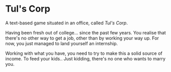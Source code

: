 # Tul's Corp
A text-based game situated in an office, called _Tul's Corp_.


Having been fresh out of college... since the past few years.
You realise that there's no other way to get a job, other than by working your way up.
For now, you just managed to land yourself an internship.

Working with what you have, you need to try to make this a solid source of income.
To feed your kids..
Just kidding, there's no one who wants to marry you.
